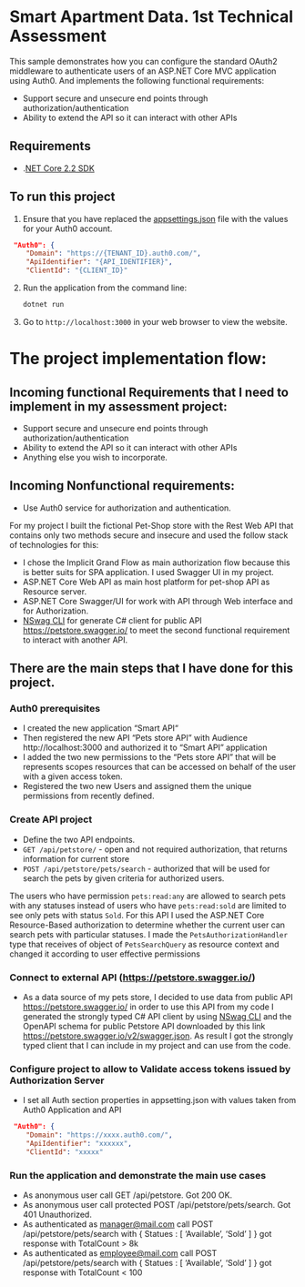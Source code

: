 # Smart Apartment Data. 1st Technical Assessment

This sample demonstrates how you can configure the standard OAuth2 middleware to authenticate users of an ASP.NET Core MVC application using Auth0.
And implements the following functional requirements:
 - Support secure and unsecure end points through authorization/authentication 
 - Ability to extend the API so it can interact with other APIs  

## Requirements

* .[NET Core 2.2 SDK](https://www.microsoft.com/net/download/core)

## To run this project
1. Ensure that you have replaced the [appsettings.json](appsettings.json) file with the values for your Auth0 account.
```JSON
 "Auth0": {
    "Domain": "https://{TENANT_ID}.auth0.com/",
    "ApiIdentifier": "{API_IDENTIFIER}",
    "ClientId": "{CLIENT_ID}"
```

2. Run the application from the command line:

    ```bash
    dotnet run
    ```

3. Go to `http://localhost:3000` in your web browser to view the website.


# The project implementation flow:

## Incoming functional Requirements that I need to implement in my assessment project:
 - Support secure and unsecure end points through authorization/authentication 
 - Ability to extend the API so it can interact with other APIs  
 - Anything else you wish to incorporate. 

## Incoming  Nonfunctional requirements:
- Use Auth0 service for authorization and authentication. 

For my project I built the  fictional Pet-Shop store with the Rest Web API that contains only two methods secure and insecure  and used  the follow stack of technologies for this:
- I chose the Implicit Grand Flow as main authorization flow because this is better suits for SPA application. I used Swagger UI in my project. 
- ASP.NET Core Web API as main host platform for pet-shop API as Resource server. 
- ASP.NET Core Swagger/UI for work with API through Web interface and for Authorization.
- [NSwag CLI](https://github.com/RicoSuter/NSwag/wiki/CommandLine) for generate C# client for public API https://petstore.swagger.io/ to meet the second functional requirement to interact with another API.

## There are the main steps that I have done for this project. 

### Auth0 prerequisites
- I created the new application “Smart API“
- Then registered the new API “Pets store API” with Audience http://localhost:3000 and authorized it to “Smart API” application
- I added the two new permissions to the “Pets store API” that will be represents scopes resources that can be accessed on behalf of the user with a given access token.
- Registered the two new Users and assigned them the unique permissions from recently defined.

### Create API project
-  Define the two API endpoints. 
- `GET /api/petstore/` - open and not required authorization, that returns information for current store  
- `POST /api/petstore/pets/search` - authorized that will be used for search the pets by given criteria for authorized users. 

The users who have permission `pets:read:any` are allowed to search pets with any statuses instead of users who have `pets:read:sold` are limited to see only pets with status `Sold`.  For this API I used the ASP.NET Core Resource-Based authorization to determine whether the current user can search pets with particular statuses. I made the  `PetsAuthorizationHandler`  type that receives of object of `PetsSearchQuery`  as resource context and changed it according to user effective permissions

###  Connect to external API (https://petstore.swagger.io/)
- As a data source of  my pets store, I decided to use data from public API  https://petstore.swagger.io/ in order to use this API  from my code I generated the strongly typed C# API client  by using [NSwag CLI](https://github.com/RicoSuter/NSwag/wiki/CommandLine) and  the OpenAPI schema for public Petstore API downloaded by this link https://petstore.swagger.io/v2/swagger.json. As result I got the strongly typed client that I can include in my project and can use from the code.

### Configure project to allow to Validate access tokens issued by Authorization Server 
- I set all  Auth section  properties in  appsetting.json with values taken from Auth0  Application and API
```JSON
 "Auth0": {
    "Domain": "https://xxxx.auth0.com/",
    "ApiIdentifier": "xxxxxx",
    "ClientId": "xxxxx"
```

### Run the application and demonstrate the main use cases
- As anonymous user call GET /api/petstore.  Got 200 OK.
- As anonymous user call protected POST /api/petstore/pets/search. Got 401 Unauthorized.
- As authenticated as manager@mail.com call  POST /api/petstore/pets/search with { Statues : [ ‘Available’, ‘Sold’ ] } got response with TotalCount > 8k
- As authenticated as employee@mail.com call POST /api/petstore/pets/search with { Statues : [ ‘Available’, ‘Sold’ ] } got response with TotalCount < 100

